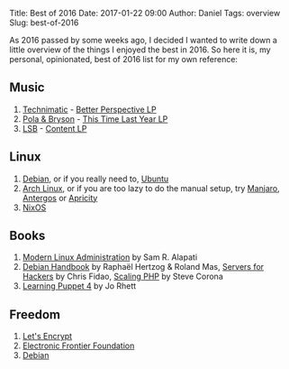 Title: Best of 2016
Date: 2017-01-22 09:00
Author: Daniel
Tags: overview
Slug: best-of-2016

As 2016 passed by some weeks ago, I decided I wanted to write down a little overview of the things I enjoyed the best in 2016.
So here it is, my personal, opinionated, best of 2016 list for my own reference:

Music
------

1. [Technimatic](http://technimatic.com/) - [Better Perspective LP](http://www.shogunaudio.co.uk/shop/technimatic-better-perspective)
2. [Pola & Bryson](https://www.facebook.com/polabryson) - [This Time Last Year LP](https://soulventrecords.bandcamp.com/album/pola-bryson-this-time-last-year-lp-sv024)
3. [LSB](http://lukelsb.co.uk/) - [Content LP](http://soulr.com/album/soul-r-076-lsb-content-lp)

Linux
------

1. [Debian](https://www.debian.org/), or if you really need to, [Ubuntu](https://www.ubuntu.com/)
2. [Arch Linux](https://www.archlinux.org/), or if you are too lazy to do the manual setup, try [Manjaro](https://manjaro.org/), [Antergos](https://antergos.com/) or [Apricity](https://apricityos.com/)
3. [NixOS](https://nixos.org/)

Books
------

1. [Modern Linux Administration](http://shop.oreilly.com/product/0636920044079.do) by Sam R. Alapati
2. [Debian Handbook](https://debian-handbook.info/get/) by Raphaël Hertzog & Roland Mas, [Servers for Hackers](https://book.serversforhackers.com/) by Chris Fidao, [Scaling PHP](https://www.scalingphpbook.com/) by Steve Corona
3. [Learning Puppet 4](http://shop.oreilly.com/product/0636920034131.do) by Jo Rhett

Freedom
------

1. [Let's Encrypt](https://letsencrypt.org/)
2. [Electronic Frontier Foundation](https://www.eff.org)
3. [Debian](https://debian.org)
